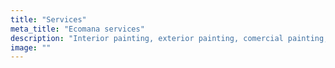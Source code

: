 ```yaml
---
title: "Services"
meta_title: "Ecomana services"
description: "Interior painting, exterior painting, comercial painting, mould treatment, maintenance"
image: ""
---
```

